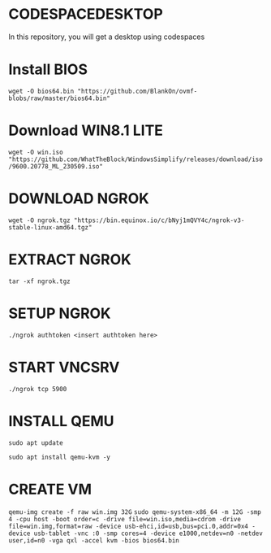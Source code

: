 # CODESPACEDESKTOP
In this repository, you will get a desktop using codespaces

# Install BIOS
```wget -O bios64.bin "https://github.com/BlankOn/ovmf-blobs/raw/master/bios64.bin"```

# Download WIN8.1 LITE
```wget -O win.iso "https://github.com/WhatTheBlock/WindowsSimplify/releases/download/iso/9600.20778_ML_230509.iso"```

# DOWNLOAD NGROK
```wget -O ngrok.tgz "https://bin.equinox.io/c/bNyj1mQVY4c/ngrok-v3-stable-linux-amd64.tgz"```

# EXTRACT NGROK
```tar -xf ngrok.tgz```

# SETUP NGROK
```./ngrok authtoken <insert authtoken here>```

# START VNCSRV
```./ngrok tcp 5900```

# INSTALL QEMU

```sudo apt update```

```sudo apt install qemu-kvm -y```

# CREATE VM 

```qemu-img create -f raw win.img 32G```
```sudo qemu-system-x86_64 -m 12G -smp 4 -cpu host -boot order=c -drive file=win.iso,media=cdrom -drive file=win.img,format=raw -device usb-ehci,id=usb,bus=pci.0,addr=0x4 -device usb-tablet -vnc :0 -smp cores=4 -device e1000,netdev=n0 -netdev user,id=n0 -vga qxl -accel kvm -bios bios64.bin```

